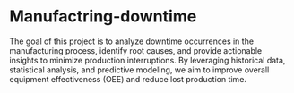 # Manufactring-downtime
The goal of this project is to analyze downtime occurrences in the manufacturing process, identify root causes, and provide actionable insights to minimize production interruptions. By leveraging historical data, statistical analysis, and predictive modeling, we aim to improve overall equipment effectiveness (OEE) and reduce lost production time.
